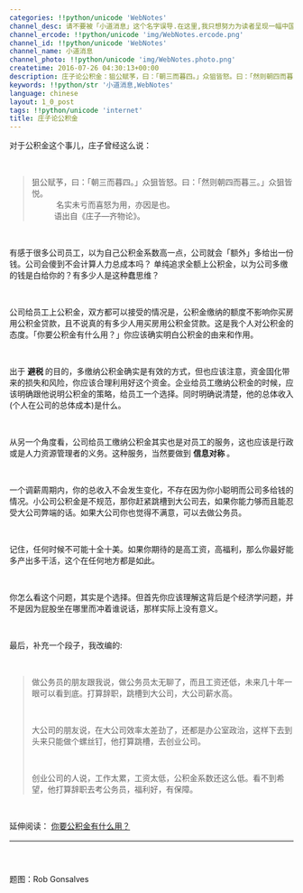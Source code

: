 ```yaml
---
categories: !!python/unicode 'WebNotes'
channel_desc: 请不要被「小道消息」这个名字误导.在这里,我只想努力为读者呈现一幅中国互联网的清明上河图.
channel_ercode: !!python/unicode 'img/WebNotes.ercode.png'
channel_id: !!python/unicode 'WebNotes'
channel_name: 小道消息
channel_photo: !!python/unicode 'img/WebNotes.photo.png'
createtime: 2016-07-26 04:30:13+00:00
description: 庄子论公积金：狙公赋芧，曰：「朝三而暮四。」众狙皆怒。曰：「然则朝四而暮三。」众狙皆悦。名实未亏而喜怒为用，亦因是也。
keywords: !!python/str '小道消息,WebNotes'
language: chinese
layout: 1_0_post
tags: !!python/unicode 'internet'
title: 庄子论公积金
---
```

<div class="rich_media_content" id="js_content">
<p>
         对于公积金这个事儿，庄子曾经这么说：
        </p>
<p>
<br/>
</p>
<blockquote>
<p>
          狙公赋芧，曰：「朝三而暮四。」众狙皆怒。曰：「然则朝四而暮三。」众狙皆悦。
          <span style="white-space: pre-wrap;">
           名实未亏而喜怒为用，亦因是也。
          </span>
          语出自《庄子—齐物论》。
         </p>
</blockquote>
<p>
<br/>
</p>
<p>
         有感于很多公司员工，以为自己公积金系数高一点，公司就会「额外」多给出一份钱。公司会傻到不会计算人力总成本吗？ 单纯追求全额上公积金，以为公司多缴的钱是白给你的？有多少人是这种蠢思维？
        </p>
<p>
<br/>
</p>
<p>
         公司给员工上公积金，双方都可以接受的情况是，公积金缴纳的额度不影响你买房用公积金贷款，且不说真的有多少人用买房用公积金贷款。这是我个人对公积金的态度。「你要公积金有什么用？」你应该确实明白公积金的由来和作用。
        </p>
<p>
<br/>
</p>
<p>
         出于
         <strong>
          避税
         </strong>
         的目的，多缴纳公积金确实是有效的方式，但也应该注意，资金固化带来的损失和风险，你应该合理利用好这个资金。企业给员工缴纳公积金的时候，应该明确跟他说明公积金的策略，给员工一个选择。同时明确说清楚，他的总体收入(个人在公司的总体成本)是什么。
        </p>
<p>
<br/>
</p>
<p>
         从另一个角度看，公司给员工缴纳公积金其实也是对员工的服务，这也应该是行政或是人力资源管理者的义务。这种服务，当然要做到
         <strong>
          信息对称
         </strong>
         。
        </p>
<p>
<br/>
</p>
<p>
         一个调薪周期内，你的总收入不会发生变化，不存在因为你小聪明而公司多给钱的情况。小公司公积金是不规范，那你赶紧跳槽到大公司去，如果你能力够而且能忍受大公司弊端的话。如果大公司你也觉得不满意，可以去做公务员。
        </p>
<p>
<br/>
</p>
<p>
         记住，任何时候不可能十全十美。如果你期待的是高工资，高福利，那么你最好能多产出多干活，这个在任何地方都是如此。
        </p>
<p>
<br/>
</p>
<p>
         你怎么看这个问题，其实是个选择。但首先你应该理解这背后是个经济学问题，并不是因为屁股坐在哪里而冲着谁说话，那样实际上没有意义。
        </p>
<p>
<br/>
</p>
<p>
         最后，补充一个段子，我改编的:
        </p>
<p>
<br/>
</p>
<blockquote>
<p>
          做公务员的朋友跟我说，做公务员太无聊了，而且工资还低，未来几十年一眼可以看到底。打算辞职，跳槽到大公司，大公司薪水高。
         </p>
<p>
<br/>
</p>
<p>
          大公司的朋友说，在大公司效率太差劲了，还都是办公室政治，这样下去到头来只能做个螺丝钉，他打算跳槽，去创业公司。
         </p>
<p>
<br/>
</p>
<p>
          创业公司的人说，工作太累，工资太低，公积金系数还这么低。看不到希望，他打算辞职去考公务员，福利好，有保障。
         </p>
</blockquote>
<p>
<br/>
</p>
<p>
         延伸阅读：
         <a data_ue_src="http://mp.weixin.qq.com/s?__biz=MjM5ODIyMTE0MA==&amp;mid=2650968483&amp;idx=1&amp;sn=2f563bbc8263aba8ab205259d25a2b72&amp;scene=21#wechat_redirect" href="http://mp.weixin.qq.com/s?__biz=MjM5ODIyMTE0MA==&amp;mid=2650968483&amp;idx=1&amp;sn=2f563bbc8263aba8ab205259d25a2b72&amp;scene=21#wechat_redirect" target="_blank">
          你要公积金有什么用？
         </a>
</p>
<hr style="font-family: Lato, Helvetica, Arial, freesans, clean, sans-serif; border-right-width: 0px; border-bottom-width: 0px; border-left-width: 0px; border-top-style: solid; border-top-color: rgb(234, 234, 234); height: 1px; margin-top: 1em; margin-bottom: 1em; color: rgb(51, 51, 51); white-space: normal;"/>
<p style="font-family: Lato, Helvetica, Arial, freesans, clean, sans-serif; border: 0px; margin-top: 1em; margin-bottom: 1.5em; outline: 0px; line-height: 1.5em; color: rgb(51, 51, 51); white-space: normal;">
<br/>
</p>
<p>
         题图：Rob Gonsalves
         <br/>
</p>
</div>